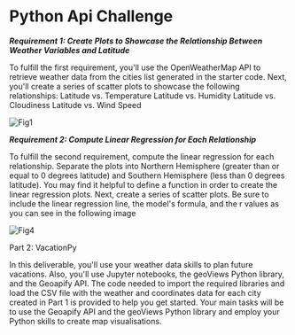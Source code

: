 # Python Api Challenge

***Requirement 1: Create Plots to Showcase the Relationship Between Weather Variables and Latitude***

To fulfill the first requirement, you'll use the OpenWeatherMap API to retrieve weather data from the cities list generated in the starter code.
Next, you'll create a series of scatter plots to showcase the following relationships:
Latitude vs. Temperature
Latitude vs. Humidity
Latitude vs. Cloudiness
Latitude vs. Wind Speed

![Fig1](https://github.com/gulcanasln/Python-API/assets/123443605/f7fc5087-32df-4f13-b139-c3fdf8853ac0)

***Requirement 2: Compute Linear Regression for Each Relationship***

To fulfill the second requirement, compute the linear regression for each relationship. 
Separate the plots into Northern Hemisphere (greater than or equal to 0 degrees latitude) and Southern Hemisphere (less than 0 degrees latitude). 
You may find it helpful to define a function in order to create the linear regression plots.
Next, create a series of scatter plots. Be sure to include the linear regression line, the model's formula, and the r values as you can see in the following image

![Fig4](https://github.com/gulcanasln/Python-API/assets/123443605/e8dd408a-169d-4db2-954d-f259d6db782d)

Part 2: VacationPy

In this deliverable, you'll use your weather data skills to plan future vacations. Also, you'll use Jupyter notebooks, 
the geoViews Python library, and the Geoapify API.
The code needed to import the required libraries and load the CSV file with the weather and coordinates data for each city created in 
Part 1 is provided to help you get started.
Your main tasks will be to use the Geoapify API and the geoViews Python library and employ your Python skills to create map visualisations.
